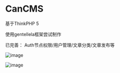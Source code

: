 CanCMS
===============

基于ThinkPHP 5

使用gentellela框架尝试制作

已完善：
Auth节点权限/用户管理/文章分类/文章发布等

![image](https://github.com/canwong/cancms/master/public/static/img/login_page.png)

![image](https://github.com/canwong/cancms/master/public/static/img/admin_page.png)


